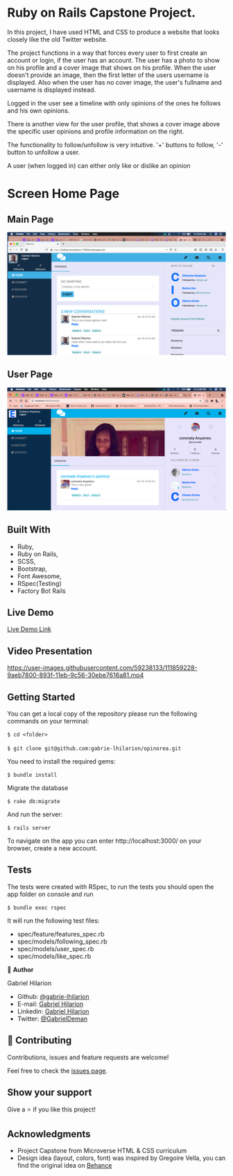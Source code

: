 # Ruby on Rails Capstone Project.

In this project, I have used HTML and CSS to produce a website that looks closely like the old Twitter website.

The project functions in a way that forces every user to first create an account or login, if the user has an account. The user has a photo to show on his profile and a cover image that shows on his profile. When the user doesn't provide an image, then the first letter of the users username is displayed. Also when the user has no cover image, the user's fullname and username is displayed instead. 

Logged in the user see a timeline with only opinions of the ones he follows and his own opinions.

There is another view for the user profile, that shows a cover image above the specific user opinions and profile information on the right.

The functionality to follow/unfollow is very intuitive. '+' buttons to follow, '-' button to unfollow a user.

A user (when logged in) can either only like or dislike an opinion

# Screen Home Page

## Main Page
![Screenshot Main Page](./app/assets/images/homepage.png)

## User Page
![Screenshot Profile Page](./app/assets/images/profile_page.png)


## Built With

   - Ruby,
   - Ruby on Rails,
   - SCSS,
   - Bootstrap,
   - Font Awesome,
   - RSpec(Testing)
   - Factory Bot Rails

## Live Demo

[Live Demo Link](https://bearded-toonie-16990.herokuapp.com/)

## Video Presentation


https://user-images.githubusercontent.com/59238133/111859228-9aeb7800-893f-11eb-9c56-30ebe7616a81.mp4



## Getting Started

You can get a local copy of the repository please run the following commands on your terminal:

```
$ cd <folder>

$ git clone git@github.com:gabrie-lhilarion/opinorea.git
```

You need to install the required gems:

```
$ bundle install
```

Migrate the database

```
$ rake db:migrate
```

And run the server:

```
$ rails server
```


To navigate on the app you can enter http://localhost:3000/ on your browser, create a new account.

## Tests

The tests were created with RSpec, to run the tests you should open the app folder on console and run 
 
```
$ bundle exec rspec
```

It will run the following test files:

- spec/feature/features_spec.rb
- spec/models/following_spec.rb
- spec/models/user_spec.rb
- spec/models/like_spec.rb

👤 **Author**

Gabriel Hilarion

- Github: [@gabrie-lhilarion](https://github.com/gabrie-lhilarion)
- E-mail: [Gabriel Hilarion](mailto:gabrielhilarion@gmail.com)
- Linkedin: [Gabriel Hilarion](https://linkedin.com/in/gabrielhilarion/)
- Twitter: [@GabrielDeman](https://twitter.com/GabrielDeman)

## 🤝 Contributing

Contributions, issues and feature requests are welcome!

Feel free to check the [issues page](issues/).

## Show your support

Give a ⭐️ if you like this project!

## Acknowledgments

   - Project Capstone from Microverse HTML & CSS curriculum
   - Design idea (layout, colors, font) was inspired by Gregoire Vella, you can find the original idea on [Behance](https://www.behance.net/gregoirevella)
